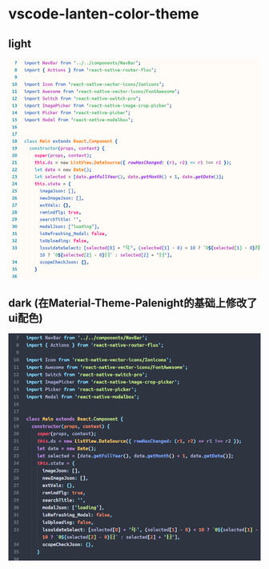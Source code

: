 # vscode-lanten-color-theme

## light
![light](./light.png)

## dark (在Material-Theme-Palenight的基础上修改了ui配色)
![dark](./dark.png)
